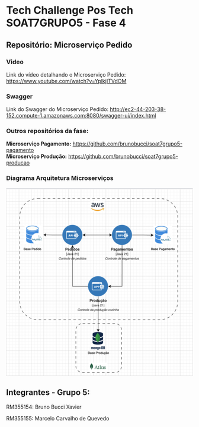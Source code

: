 # Tech Challenge Pos Tech SOAT7GRUPO5 - Fase 4

## Repositório: Microserviço Pedido

### Video

Link do vídeo detalhando o Microserviço Pedido: https://www.youtube.com/watch?v=YplkjITVdOM

### Swagger
Link do Swagger do Microserviço Pedido: http://ec2-44-203-38-152.compute-1.amazonaws.com:8080/swagger-ui/index.html


### Outros repositórios da fase:
<b>Microserviço Pagamento:</b> https://github.com/brunobucci/soat7grupo5-pagamento<br>
<b>Microserviço Produção:</b> https://github.com/brunobucci/soat7grupo5-producao<br>


### Diagrama Arquitetura Microserviços
![Diagrama Microserviços](https://github.com/brunobucci/soat7grupo5-app/blob/6eabe52ca5186a3b11219893b0fb98ab81517bd9/documentacao/arquitetura.png)


## Integrantes - Grupo 5:

RM355154: Bruno Bucci Xavier

RM355155: Marcelo Carvalho de Quevedo
